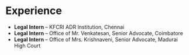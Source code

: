 # Experience

- **Legal Intern** – KFCRI ADR Institution, Chennai  
- **Legal Intern** – Office of Mr. Venkatesan, Senior Advocate, Coimbatore  
- **Legal Intern** – Office of Mrs. Krishnaveni, Senior Advocate, Madurai High Court  
